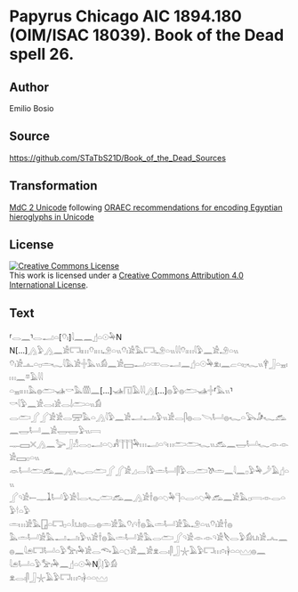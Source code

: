 # Papyrus Chicago AIC 1894.180 (OIM/ISAC 18039). Book of the Dead spell 26.

## Author 

Emilio Bosio

## Source 

https://github.com/STaTbS21D/Book_of_the_Dead_Sources

## Transformation 

[MdC 2 Unicode](https://statbs21d.github.io/mdc2unicode.html) following [ORAEC recommendations for encoding Egyptian hieroglyphs in Unicode](https://github.com/oraec/recommendations-encoding-hieroglyphs)

## License 

<a rel="license" href="http://creativecommons.org/licenses/by/4.0/"><img alt="Creative Commons License" style="border-width:0" src="https://i.creativecommons.org/l/by/4.0/88x31.png" /></a><br />This work is licensed under a <a rel="license" href="http://creativecommons.org/licenses/by/4.0/">Creative Commons Attribution 4.0 International License</a>.

## Text 

<hiero>⸢<rubrum>𓂋𓈖</rubrum>⸣<rubrum>𓂋𓂝𓏏</rubrum>[<rubrum>𓄣𓏤</rubrum>]<rubrum>𓇋𓈖𓈖</rubrum>𓊨𓏏𓇳𓅆N<br>
N[...]𓂻𓅱𓂻𓈖𓀀𓉐𓏤𓏥𓄣𓏤𓏥𓄂𓏏𓏭𓄣𓏤𓀀𓅓𓉐𓏤𓄂𓏏𓏭𓇋𓇋𓄣𓏤𓏥𓇋𓅱𓈖𓀀𓄂𓏏𓏭<br>
𓄣𓏤𓀀𓊵𓏏𓊪𓏛𓆑𓇋𓅓𓀀𓏶𓅓𓏭𓀁𓈖𓀀𓈙𓂝𓏏𓏒𓂋𓂝𓈖𓊨𓏏𓇳𓅆𓁷𓏤𓈖𓐞𓏏𓏤𓊪𓆑𓏭𓋁𓃀𓏏𓈇𓏤𓏥𓈖𓎼𓄿𓇋𓇋<br>
𓏏𓈇𓏤𓏥𓅓𓐍𓂧𓊛𓎡𓅓𓏃𓈖[...]𓊛𓉔𓄿𓇋𓇋𓂻[...]𓐍𓅱𓐍𓂧𓊛𓏶⸢𓅓𓏭⸣𓎡𓇋𓅱𓈖𓀀𓂋𓏤𓀀𓂋𓌃𓂧𓏏𓏭𓀁<br>
𓂋𓂧𓂾𓂾𓀀𓀀𓂋𓈝𓅓𓏏𓂻𓇋𓅱𓈖𓀀𓂝𓂝𓏤𓅱𓏭𓀀𓂋𓋴𓐍𓂋𓌪𓂡𓐍𓆑𓏏𓅂𓀏𓆑𓃹𓈖𓉿𓂡𓈖𓀀𓉿𓉿𓅱𓏭𓇯<br>
𓊃𓈙𓏴𓂻𓈖𓅬𓃀𓀭𓂋𓊪𓂝𓏏𓆇𓀻𓊹𓊹𓊹𓅆𓏥𓂝𓏏𓄹𓏥𓂧𓂧𓆑𓏭𓃹𓈖𓉿𓂡𓆑𓁹𓁹𓀀𓈙𓊪𓏏𓏭<br>
𓁺𓂡𓂧𓃹𓈖𓂻𓆑𓂋𓂧𓂾𓂾𓀀𓈎𓂋𓇋𓅱𓏛𓂡𓋴𓅱𓂋𓂧𓌗𓏛𓈖𓇋𓈖𓊪𓅱𓅆𓌳𓄿𓊨𓏏𓏭<br>
𓂾𓄹𓀀𓍿𓊃𓍞𓂡𓅱𓀀𓇋𓂋𓆑𓂧𓃹𓈖𓂻𓀀𓌂𓐍𓏏𓆇𓅆𓊹𓏏𓂋𓏏𓆇𓅆𓃹𓈖𓀀𓅓𓊪𓇯𓁹𓂋𓏏𓅱𓎗𓏏𓅱<br>
𓏛𓏥𓀀𓅓𓉗𓏏𓉐𓊪𓏏𓎛𓂓𓏤𓊖𓂋𓐍𓏛𓀀𓅓𓄣𓏤𓄹𓌂𓐍𓅓𓏛𓂡𓀀𓅓𓄂𓏏𓏭𓄣𓏤𓀀𓌂𓐍<br>
𓅓𓏛𓂡𓀀𓅓𓂝𓂝𓏤𓅱𓏭𓀀𓌂𓐍𓅓𓏛𓂡𓀀𓅓𓂋𓂧𓂾𓄹𓀀𓁹𓁹𓄹𓀀𓌸𓂋𓅱𓀁𓂓𓏤𓀀𓂜𓈖<br>
𓐍𓈖𓇋𓂉𓉐𓂡𓏏𓅱𓅡𓏤𓅆𓀀𓂋𓆞𓄿𓏏𓐎𓀀𓈖𓀀𓁷𓂋𓏤𓋴𓃀𓇼𓄿𓅱𓉐𓏥𓏌𓏤𓋀𓏏𓏏𓈉𓐍𓈖<br>
𓇋𓂉𓂡𓏏𓅱𓅡𓏤𓅆𓈖𓊨𓏏𓇳𓅆N𓆄𓊤𓅱𓀁<br>
𓁷𓂋𓏤𓋴𓃀𓇼𓄿𓅱𓉐𓏥𓏌𓏤𓋀𓏏𓏏𓈉<br></hiero>
